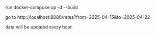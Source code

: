 run docker-compose up -d --build

go to http://localhost:8080/rates?from=2025-04-15&to=2025-04-22


data will be updated every hour
